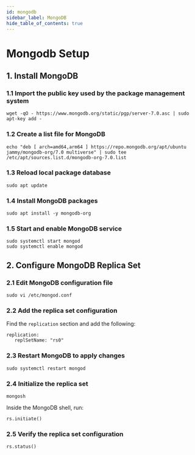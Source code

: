 ```yaml
---
id: mongodb
sidebar_label: MongoDB
hide_table_of_contents: true
---
```

# Mongodb Setup

## 1. Install MongoDB

### 1.1 Import the public key used by the package management system

```
wget -qO - https://www.mongodb.org/static/pgp/server-7.0.asc | sudo apt-key add -
```

### 1.2 Create a list file for MongoDB

```
echo "deb [ arch=amd64,arm64 ] https://repo.mongodb.org/apt/ubuntu jammy/mongodb-org/7.0 multiverse" | sudo tee /etc/apt/sources.list.d/mongodb-org-7.0.list
```

### 1.3 Reload local package database

```
sudo apt update
```

### 1.4 Install MongoDB packages

```
sudo apt install -y mongodb-org
```

### 1.5 Start and enable MongoDB service

```
sudo systemctl start mongod
sudo systemctl enable mongod
```

## 2. Configure MongoDB Replica Set

### 2.1 Edit MongoDB configuration file

```
sudo vi /etc/mongod.conf
```

### 2.2 Add the replica set configuration

Find the `replication` section and add the following:

```
replication:
   replSetName: "rs0"
```

### 2.3 Restart MongoDB to apply changes

```
sudo systemctl restart mongod
```

### 2.4 Initialize the replica set

```
mongosh
```

Inside the MongoDB shell, run:

```
rs.initiate()
```

### 2.5 Verify the replica set configuration

```
rs.status()
```